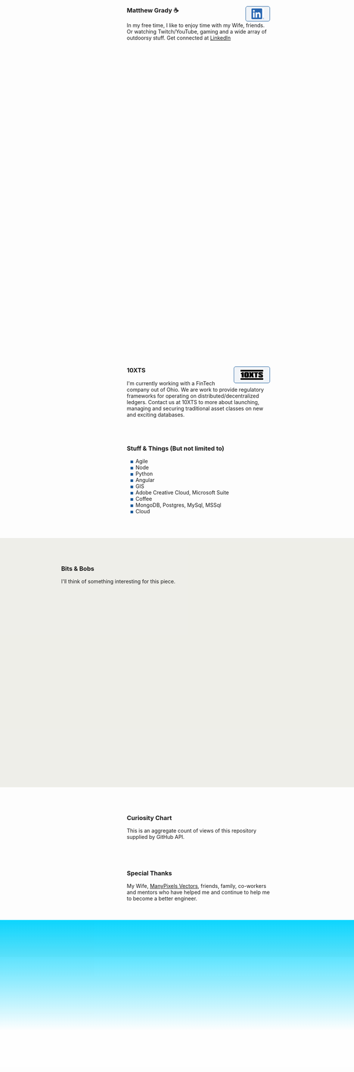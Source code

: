 <link rel="apple-touch-icon" sizes="180x180" href="/apple-touch-icon.png">
<link rel="icon" type="image/png" sizes="32x32" href="/favicon-32x32.png">
<link rel="icon" type="image/png" sizes="16x16" href="/favicon-16x16.png">
<link rel="manifest" href="/site.webmanifest">
<link rel="stylesheet" href="https://cdnjs.cloudflare.com/ajax/libs/animate.css/4.1.1/animate.min.css" />
<link rel="stylesheet" href="https://cdn.jsdelivr.net/gh/openlayers/openlayers.github.io@master/en/v6.8.1/css/ol.css" type="text/css">
<style>
.map {
	width: 100%;
	height: 500px;
}
</style>
<script src="https://cdn.jsdelivr.net/gh/openlayers/openlayers.github.io@master/en/v6.8.1/build/ol.js"></script>
<div class="row">
	<div class="row-logo" style="background-image:url('./Watermelon_Monochromatic.svg');"></div>
	<div class="row-item">
		<h3>Matthew Grady ☕ <a href="https://linkedin.com/in/matthew-grady-7b752a16"><img class="hover-friends" src="./LI-In-Bug.png" style=" float: right; max-width: 66px;
    padding: 5px 15px;
    border: 1px solid #155799; 
    background: rgba(21, 87, 153, .05);
    border-radius: 5px; max-height: 29.06px;"></a></h3>
		<div id="about"></div> In my free time, I like to enjoy time with my Wife, friends. Or watching Twitch/YouTube, gaming and a wide array of outdoorsy stuff. Get connected at <a href="https://linkedin.com/in/matthew-grady-7b752a16">LinkedIn</a>
	</div>
</div>
<script>
document.getElementById("about").innerHTML = "Hi, I'm Matthew. I do solo and agile full-stack stuff and things from behind a monitor ( or 2, or 3 ).";
const header = document.getElementsByTagName("header");
window.onwheel = function(event) {
	headerScrollFunction(event)
};

function headerScrollFunction(event) {
	if(document.documentElement.scrollTop > 10 && event.deltaY > 0) {
		header[0].classList.remove('expand');
		header[0].classList.add('collapse');
	} else if(document.documentElement.scrollTop < 10 && event.deltaY < 0) {
		header[0].classList.remove('collapse');
		header[0].classList.add('expand');
		window.scrollTo(0, 0);
	}
}
</script>
<style>

.parachute {
  margin: 400px auto;
  width: 400px;

  animation: xAxis 20s infinite cubic-bezier(0.02, 0.01, 0.21, 1);
}
	
.parachute__img {
    animation: yAxis 20s infinite cubic-bezier(0.3, 0.27, 0.07, 1.64);
}

.parachute__img:before {
      content: "";
      display: block;
      width: 60px;
      height: 60px;
      background: url("https://dl.dropboxusercontent.com/s/7xthrrako1qpxy9/parachute.svg")
        no-repeat;
      animation: swing ease-in-out 1s infinite alternate;
      transform-origin: center -20px;
 }

.plane {
  background: url("https://dl.dropboxusercontent.com/s/egcs4ohbyrfa39n/aeroplane.svg")
    no-repeat;
  width: 108px;
  height: 108px;
  position: absolute;
  top: -16px;
  left: -108px;
  animation: right linear 30s infinite;
}

@keyframes yAxis {
  50% {
    animation-timing-function: cubic-bezier(0.02, 0.01, 0.21, 1);
    transform: translateY(-200px);
  }
}

@keyframes xAxis {
  50% {
    animation-timing-function: cubic-bezier(0.3, 0.27, 0.07, 1.64);
    transform: translateX(200px);
  }
}

@keyframes swing {
  0% {
    transform: rotate(5deg);
  }
  100% {
    transform: rotate(-5deg);
  }
}


@keyframes right {
  0% {
    left: -108px;
  }
  100% {
    left: calc(100% + 108px);
  }
}

.page-header {
	background-image: url('1610.m00.i125.n015.S.c12.310635362 Vector cartoon blue cloudy sky horizontal seamless pattern.jpg') !important;
	background-size: 85%;
	background-repeat: repeat;
	background-position: 0 0;
	/*adjust s value for speed*/
	animation: animatedBackground 850s linear infinite;
	z-index: 99;
	-webkit-box-shadow: 0px 10px 50px 13px #FFFFFF;
	box-shadow: 0px 10px 50px 13px #FFFFFF;
}

.page-header:after,
.page-header:before {
	content: '';
	display: block;
	position: absolute;
	top: 0;
	bottom: 0;
	left: 0;
	right: 0;
	mix-blend-mode: hard-light;
}

.page-header:before {
	background: linear-gradient(0deg, rgba(255, 255, 255, .4) 25%, rgba(0, 212, 255, 0.3) 100%);
	animation: OpacityAnim 60s ease-in-out 0s infinite alternate;
	border-bottom: 4px rgba(255, 255, 255, .4) solid;
}

.page-header:after {
	background: linear-gradient(0deg, rgba(85, 48, 83, 0.65) 25%, rgba(85, 48, 83, 0.45) 100%), rgba(0, 0, 0, .35) url('stars.png') repeat;
	animation: OpacityAnim 60s ease-in-out -60s infinite alternate, animatedBackground 1200s linear infinite;
	border-bottom: 4px rgba(0, 0, 0, .3) solid;
}

@keyframes OpacityAnim {
	0% {
		opacity: 1.0
	}

	100% {
		opacity: 0.0
	}
}

@keyframes animatedBackground {
	from {
		background-position: 0 0;
	}

	/*use negative width if you want it to flow right to left else and positive for left to right*/
	to {
		background-position: -10000px 0;
	}
}

.row {
	display: flex;
	margin-bottom: 50px;
	scroll-snap-align: start;
    z-index;99;
}

.row-logo {
	margin-right: 1rem;
    width: 100px;
    height: 100px;
    max-width: 100px;
    margin-right: 1rem;
    min-width: 100px;
    max-height: 100px;
    min-height: 100%;
    background-size: 100px 100px;
}

.row-logo:after {
	content: '';
	display: block;
	position: relative;
	top: -100px;
	bottom: 0;
	left: 0;
	right: 0;
    width: 100px;
    height: 100px;
}

.row-logo:before {
	content: '';
	display: block;
	position: relative;
	top: 0;
	bottom: 0;
	left: 0;
	right: 0;
    width: 100px;
    height: 100px;
}

.row-item {}

ul li {
	list-style-image: radial-gradient(circle, #155799, #155799);
	list-style-border: 1px solid #155799;
}

.collapse {
	display: flex;
	justify-content: center;
	align-items: center;
	animation: collapse .5s ease forwards, animatedBackground 850s linear infinite;
	background-size: 85%;
	background-repeat: repeat;
	background-position: 0 0;
}

.project-name {
	z-index: 100;
	position: relative;
}

.page-header a {
	z-index: 100;
	position: relative;
	color: rgba(255, 255, 255, .9);
	background-color: rgba(0, 0, 0, .4);
	border-color: white;
}

.collapse .project-name {
	font-size: 12px;
}

.collapse a.btn {
	display: none;
}

.expand {
	animation: expand .5s ease forwards, animatedBackground 850s linear infinite;
	padding-top: 80px;
	padding-bottom: 80px;
	background-size: 85%;
	background-repeat: repeat;
	background-position: 0 0;
}

.bottom-left {
	position: fixed;
	bottom: 18px;
	left: -10px;
}

.top-right {
	position: fixed;
	top: 60px;
	right: 00px;
}

.page-header {
	background-image: linear-gradient(120deg, #155799, #fff);
	position: sticky;
	top: 0px;
	padding-top: 80px;
	padding-bottom: 80px;
}

.main-content h1,
.main-content h2,
.main-content h3,
.main-content h4,
.main-content h5,
.main-content h6 {
	color: #155799;
}

@keyframes collapse {
	from {
		padding-top: 80px;
		padding-bottom: 80px;
	}

	to {
		padding-top: 2px;
		padding-bottom: 2px;
	}
}

@keyframes expand {
	from {
		padding-top: 2px;
		padding-bottom: 2px;
	}

	to {
		padding-top: 80px;
		padding-bottom: 80px;
	}
}

.flex-grow {
 flex-grow: 1;
}
.wide-stuffs {
 padding: 50px;
 background: rgb(203 203 185 / 30%);
}
</style>

<div class="parachute">
  <div class="parachute__img"></div>
</div>

<div class="plane">
  
</div>

<div class="row">
	<div class="row-logo" style="background-image:url('./Statue of liberty_Monochromatic.svg');"></div>
	<div class="row-item">
		<h3>10XTS <a href="mailto: info@10xts.com"><img src="./10xts.png" style=" float: right; max-width: 66px;
    padding: 5px 15px;
    border: 1px solid #155799; 
    background: rgba(21, 87, 153, .05);
    border-radius: 5px;"></a></h3> I'm currently working with a FinTech company out of Ohio. We are work to provide regulatory frameworks for operating on distributed/decentralized ledgers. Contact us at 10XTS to more about launching, managing and securing traditional asset classes on new and exciting databases.
	</div>
</div>
<div class="row">
	<div class="row-logo" style="background-image:url('./Data Arranging_Monochromatic.svg');"></div>
	<div class="row-item">
		<h3>Stuff & Things (But not limited to)</h3>
		<ul>
			<li>Agile</li>
			<li>Node</li>
			<li>Python</li>
			<li>Angular</li>
			<li>GIS</li>
			<li>Adobe Creative Cloud, Microsoft Suite</li>
			<li>Coffee</li>
			<li>MongoDB, Postgres, MySql, MSSql</li>
			<li>Cloud</li>
		</ul>
	</div>
</div>
<div class="row wide-stuffs" style="width: 100vw;
    margin: 0px;
    margin-left: calc(50% - 50vw);
    margin-bottom: 50px;">
	<div class="row-logo" style="background-image:url('./America_Monochromatic.svg');"></div>
	<div class="row-item flex-grow">
		<h3>Bits & Bobs</h3> I'll think of something interesting for this piece. <div id="map" class="map"></div>
		<script type="text/javascript">

			const parser = new DOMParser();

/* Async function used to retrieve start and end time from RADAR_1KM_RRAI layer GetCapabilities document */
async function getRadarStartEndTime() {
  let response = await fetch(
    "https://geo.weather.gc.ca/geomet/?lang=en&service=WMS&request=GetCapabilities&version=1.3.0&LAYERS=RADAR_1KM_RRAI"
  );
  let data = await response
    .text()
    .then((data) =>
      parser
        .parseFromString(data, "text/xml")
        .getElementsByTagName("Dimension")[0]
        .innerHTML.split("/")
    );
  return [new Date(data[0]), new Date(data[1])];
}

let frameRate = 1.0; // frames per second
let animationId = null;
let startTime = null;
let endTime = null;
let current_time = null;

let layers = [
	new ol.layer.Tile({
		source: new ol.source.XYZ({
			attributions: 'Copyright:© 2013 ESRI, i-cubed, GeoEye',
			url: 'https://services.arcgisonline.com/arcgis/rest/services/' + 'ESRI_Imagery_World_2D/MapServer/tile/{z}/{y}/{x}',
			maxZoom: 15,
			projection: 'EPSG:4326',
			tileSize: 512, // the tile size supported by the ArcGIS tile service
			maxResolution: 180 / 512, // Esri's tile grid fits 180 degrees on one 512 px tile
			wrapX: true,
		}),
	}),
    new ol.layer.Image({
        source: new ol.source.ImageWMS({
          format: "image/png",
          url: "https://geo.weather.gc.ca/geomet/",
          params: { LAYERS: "RADAR_1KM_RRAI", TILED: true },
          transition: 0
        }),
        opacity: .5
    })
];

let map = new ol.Map({
	target: "map",
	layers: layers,
	view: new ol.View({
		center: [ -81.37, 28.53 ],
		projection: 'EPSG:4326',
		zoom: 6,
		minZoom: 2,
	}),
});

function updateInfo(current_time) {
   // No Info Container At This time
}

function setTime() {
  current_time = current_time;
  if (current_time === null) {
    current_time = startTime;
  } else if (current_time >= endTime) {
    current_time = startTime;
  } else {
    current_time = new Date(
      current_time.setMinutes(current_time.getMinutes() + 10)
    );
  }
  layers[1]
    .getSource()
    .updateParams({ TIME: current_time.toISOString().split(".")[0] + "Z" });
  layers[2]
    .getSource()
    .updateParams({ TIME: current_time.toISOString().split(".")[0] + "Z" });
  updateInfo(current_time);
}

getRadarStartEndTime().then((data) => {
  startTime = data[0];
  endTime = data[1];
  setTime();
});

let stop = function () {
  if (animationId !== null) {
    window.clearInterval(animationId);
    animationId = null;
  }
};

let play = function () {
  stop();
  animationId = window.setInterval(setTime, 1000 / frameRate);
};
		</script>
	</div>
</div>
<div class="row">
	<div class="row-logo" style="background-image:url('./Spotlight _Monochromatic.svg');"></div>
	<div class="row-item">
		<h3>Curiosity Chart</h3> This is an aggregate count of views of this repository supplied by GitHub API. <section id="curiosity-container" class="curiosity-container"></section>
	</div>
</div>
<script src="https://d3js.org/d3.v3.min.js"></script>
<script src="https://cdnjs.cloudflare.com/ajax/libs/jquery/3.6.0/jquery.min.js" integrity="sha512-894YE6QWD5I59HgZOGReFYm4dnWc1Qt5NtvYSaNcOP+u1T9qYdvdihz0PPSiiqn/+/3e7Jo4EaG7TubfWGUrMQ==" crossorigin="anonymous" referrerpolicy="no-referrer"></script>
<script>
// Set the dimensions of the canvas / graph
const margin = {
		top: 30,
		right: 20,
		bottom: 30,
		left: 50
	},
	width = 600 - margin.left - margin.right,
	height = 270 - margin.top - margin.bottom;
// Parse the date / time
const parseDate = d3.time.format("%d-%b-%y").parse;
// Set the ranges
const x = d3.scale.ordinal().rangeRoundBands([0, width], 1);
const y = d3.scale.linear().range([height, 0]);
// Define the axes
const xAxis = d3.svg.axis().scale(x).orient("bottom");
const yAxis = d3.svg.axis().scale(y).orient("left").ticks(3);
// Define the line
const valueline = d3.svg.line().interpolate("basis").x(function(d) {
	return x(d.superposition);
}).y(function(d) {
	return y(d.value);
});
// Adds the svg canvas
const svg = d3.select("section").append("svg").attr("width", width + margin.left + margin.right).attr("height", height + margin.top + margin.bottom).append("g").attr("transform", "translate(" + margin.left + "," + margin.top + ")");
window.sneakyVariable = [];
$.ajax({
	url: 'https://api.countapi.xyz/hit/coffeestained.github.io/about-this-dev',
	type: 'GET',
	success: function(data) {
		const past = {
			value: (data.value - 1) / 2,
			superposition: 'The Past'
		};
		window.sneakyVariable.push(past);
		$.ajax({
			url: 'https://api.countapi.xyz/hit/coffeestained.github.io/about-this-dev',
			type: 'GET',
			success: function(data) {
				const present = {
					value: (data.value) / 2,
					superposition: 'The Present'
				};
				window.sneakyVariable.push(present);
				window.sneakyVariable.forEach(function(d) {
					d.superposition = d.superposition;
					d.value = +d.value;
				});
				// Scale the range of the data
				x.domain(d3.extent(window.sneakyVariable, function(d) {
					return d.superposition;
				}));
				y.domain([0, d3.max(window.sneakyVariable, function(d) {
					return d.value;
				})]);
				// Add the valueline path.
				//svg.append("path")	
				//.attr("class", "line")
				//.attr("d", valueline(window.sneakyVariable));
				// Add the X Axis
				svg.append("g").attr("class", "x axis").attr("transform", "translate(0," + height + ")").call(xAxis);
				// Add the Y Axis
				svg.append("g").attr("class", "y axis").call(yAxis);
				svg.selectAll(".dot").data(window.sneakyVariable, function(d) {
					return d.value
				}).enter().append("circle").attr("r", 3).attr("cx", function(d, i) {
					if(i == 0) return 175;
					else return 350;
				}).attr("cy", function(d) {
					return d.value
				}).attr("fill", function(d) {
					return '#155799';
				});
				// Add the line
				svg.append("path").datum(data).attr("fill", "none").attr("stroke", "steelblue").attr("stroke-width", 1.5).attr("d", d3.svg.line().x(function(d) {
					return x(d.superposition)
				}).y(function(d) {
					return y(d.value)
				}))
			},
			error: function(request, error) {
				alert("Request: " + JSON.stringify(request));
			}
		});
	},
	error: function(request, error) {
		alert("Request: " + JSON.stringify(request));
	}
});
const element = document.querySelector("h1");
element.classList.add('animate__animated');
window.sneakyAnimationEnum = ['animate__bounce', 'animate__pulse', 'animate__rubberBand', 'animate__shakeX', 'animate__shakeY', 'animate__swing', 'animate__tada', 'animate__jello', 'animate__heartBeat'];
window.sneakyCurrentAnimation = window.sneakyAnimationEnum[Math.floor(Math.random() * window.sneakyAnimationEnum.length)];
element.classList.add(window.sneakyCurrentAnimation);
element.addEventListener("mouseover", event => {
	element.classList.remove(window.sneakyCurrentAnimation);
	let current = window.sneakyAnimationEnum[Math.floor(Math.random() * window.sneakyAnimationEnum.length)];
	window.sneakyCurrentAnimation = current;
	element.classList.add(current);
});
window.hoverFriends = document.querySelectorAll('div.row-logo');
console.log(hoverFriends);
window.hoverFriends.forEach(element => {
	element.classList.add('animate__animated');
	element.addEventListener("mouseover", event => {
		element.classList.remove(window.sneakyCurrentAnimation);
		let current = window.sneakyAnimationEnum[Math.floor(Math.random() * window.sneakyAnimationEnum.length)];
		window.sneakyCurrentAnimation = current;
		element.classList.add(current);
	});
});

</script>
<style>
.absolute { position: absolute; color: white; }
path {
	stroke: #155799;
	stroke-width: 2;
	fill: none;
}

.axis path,
.axis line {
	fill: none;
	stroke: #8ba9c7;
	stroke-width: 1;
	shape-rendering: crispEdges;
}

.dot {
	fill: #155799;
	stroke: #fff;
}

.footer-stuffs {
    background: url('./Landscape-agriculture.svg');
    background-size: cover;
    height: 400px;
}
.footer-stuffs:after,
.footer-stuffs:before {
    content: '';
    display: block;
    position: absolute;
    left: 0;
    right: 0;
    mix-blend-mode: multiply;
    height: 400px;
    margin-top: -50px;
}
.footer-stuffs:before {
	background: linear-gradient(0deg, rgba(255, 255, 255, .4) 25%, rgba(0, 212, 255, 0.95) 100%);
	animation: OpacityAnim 60s ease-in-out 0s infinite alternate;
    mix-blend-mode: initial;
}
.footer-stuffs:after {
	background: linear-gradient(0deg, rgba(85, 48, 83, 0.65) 25%, rgba(85, 48, 83, 0.45) 100%), rgba(0, 0, 0, .35) url('stars.png') repeat;
	animation: OpacityAnim 60s ease-in-out -60s infinite alternate, animatedBackground 1200s linear infinite;
}

.site-footer { position: absolute; color: white; } 
.site-footer-credits { color: white; }
</style>
<div class="row">
	<div class="row-logo" style="background-image:url('./Brainstorming session _Monochromatic.svg');"></div>
	<div class="row-item">
		<h3>Special Thanks</h3> My Wife, <a href="https://www.manypixels.co/gallery">ManyPixels Vectors</a>, friends, family, co-workers and mentors who have helped me and continue to help me to become a better engineer.
	</div>
</div>

<div class="row wide-stuffs footer-stuffs" style="    position: absolute;
    left: 0px;
    right: 0px;
    margin: 0px;
    margin-left: calc(50% - 50vw);">

</div>

